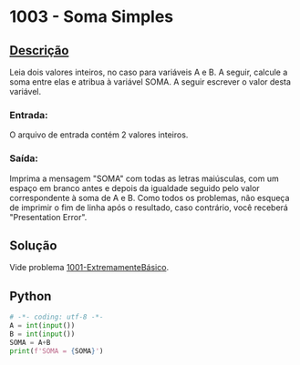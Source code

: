 # 1003 - Soma Simples

## [Descrição](https://www.beecrowd.com.br/judge/pt/problems/view/1003)

Leia dois valores inteiros, no caso para variáveis A e B. A seguir, calcule a soma entre elas e atribua à variável SOMA. A seguir escrever o valor desta variável.

### Entrada:
O arquivo de entrada contém 2 valores inteiros.

### Saída:
Imprima a mensagem "SOMA" com todas as letras maiúsculas, com um espaço em branco antes e depois da igualdade seguido pelo valor correspondente à soma de A e B. Como todos os problemas, não esqueça de imprimir o fim de linha após o resultado, caso contrário, você receberá "Presentation Error".

## Solução

Vide problema [1001-ExtremamenteBásico](../1001-ExtremamenteBásico/README.md).

## Python

```Python
# -*- coding: utf-8 -*-
A = int(input())
B = int(input())
SOMA = A+B
print(f'SOMA = {SOMA}')
```
